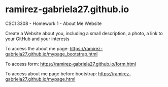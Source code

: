 # ramirez-gabriela27.github.io
CSCI 3308 - Homework 1 - About Me Website

Create a Website about you, including a small description, a photo, a link to your GitHub and your interests


To access the about me page:
https://ramirez-gabriela27.github.io/mypage_bootstrap.html

To access form:
https://ramirez-gabriela27.github.io/form.html

To access about me page before bootstrap:
https://ramirez-gabriela27.github.io/mypage.html
